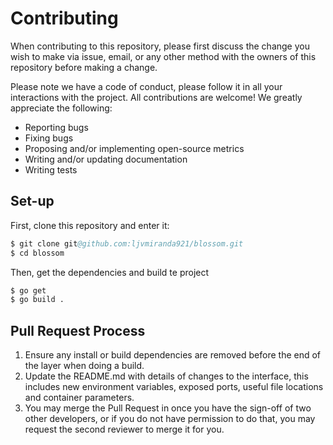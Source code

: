 # Contributing

When contributing to this repository, please first discuss the change you wish to make via issue,
email, or any other method with the owners of this repository before making a change. 

Please note we have a code of conduct, please follow it in all your interactions with the project.
All contributions are welcome! We greatly appreciate the following:

- Reporting bugs
- Fixing bugs
- Proposing and/or implementing open-source metrics
- Writing and/or updating documentation
- Writing tests

## Set-up

First, clone this repository and enter it:

```s
$ git clone git@github.com:ljvmiranda921/blossom.git
$ cd blossom
```

Then, get the dependencies and build te project

```s
$ go get
$ go build .
```


## Pull Request Process

1. Ensure any install or build dependencies are removed before the end of the layer when doing a 
   build.
2. Update the README.md with details of changes to the interface, this includes new environment 
   variables, exposed ports, useful file locations and container parameters.
3. You may merge the Pull Request in once you have the sign-off of two other developers, or if you 
   do not have permission to do that, you may request the second reviewer to merge it for you.
   
